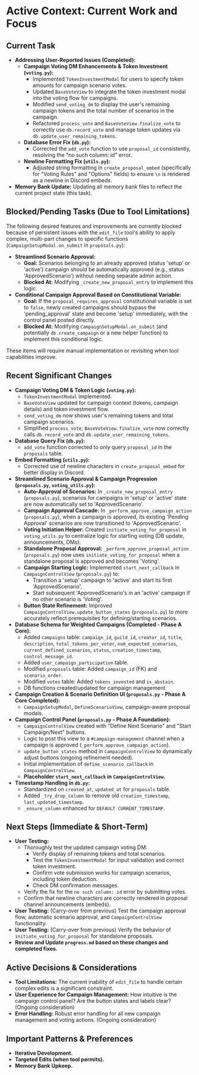 # Active Context: Current Work and Focus

## Current Task

*   **Addressing User-Reported Issues (Completed):**
    *   **Campaign Voting DM Enhancements & Token Investment (`voting.py`):**
        *   Implemented `TokenInvestmentModal` for users to specify token amounts for campaign scenario votes.
        *   Updated `BaseVoteView` to integrate the token investment modal into the voting flow for campaigns.
        *   Modified `send_voting_dm` to display the user's remaining campaign tokens and the total number of scenarios in the campaign.
        *   Refactored `process_vote` and `BaseVoteView.finalize_vote` to correctly use `db.record_vote` and manage token updates via `db.update_user_remaining_tokens`.
    *   **Database Error Fix (`db.py`):**
        *   Corrected the `add_vote` function to use `proposal_id` consistently, resolving the "no such column: id" error.
    *   **Newline Formatting Fix (`utils.py`):**
        *   Adjusted string formatting in `create_proposal_embed` (specifically for "Voting Rules" and "Options" fields) to ensure `\n` is rendered as a newline in Discord embeds.
*   **Memory Bank Update:** Updating all memory bank files to reflect the current project state (this task).

## Blocked/Pending Tasks (Due to Tool Limitations)

The following desired features and improvements are currently blocked because of persistent issues with the `edit_file` tool's ability to apply complex, multi-part changes to specific functions (`CampaignSetupModal.on_submit` in `proposals.py`):

*   **Streamlined Scenario Approval:**
    *   **Goal:** Scenarios belonging to an already approved (status 'setup' or 'active') campaign should be automatically approved (e.g., status 'ApprovedScenario') without needing separate admin action.
    *   **Blocked At:** Modifying `_create_new_proposal_entry` to implement this logic.
*   **Conditional Campaign Approval Based on Constitutional Variable:**
    *   **Goal:** If the `proposal_requires_approval` constitutional variable is set to `false`, newly created campaigns should bypass the 'pending_approval' state and become 'setup' immediately, with the control panel posted directly.
    *   **Blocked At:** Modifying `CampaignSetupModal.on_submit` (and potentially `db.create_campaign` or a new helper function) to implement this conditional logic.

These items will require manual implementation or revisiting when tool capabilities improve.

## Recent Significant Changes

*   **Campaign Voting DM & Token Logic (`voting.py`):**
    *   `TokenInvestmentModal` implemented.
    *   `BaseVoteView` updated for campaign context (tokens, campaign details) and token investment flow.
    *   `send_voting_dm` now shows user's remaining tokens and total campaign scenarios.
    *   Simplified `process_vote`; `BaseVoteView.finalize_vote` now correctly calls `db.record_vote` and `db.update_user_remaining_tokens`.
*   **Database Query Fix (`db.py`):**
    *   `add_vote` function corrected to only query `proposal_id` in the `proposals` table.
*   **Embed Formatting (`utils.py`):**
    *   Corrected use of newline characters in `create_proposal_embed` for better display in Discord.
*   **Streamlined Scenario Approval & Campaign Progression (`proposals.py`, `voting_utils.py`):**
    *   **Auto-Approval of Scenarios:** In `_create_new_proposal_entry` (`proposals.py`), scenarios for campaigns in 'setup' or 'active' state are now automatically set to 'ApprovedScenario'.
    *   **Campaign Approval Cascade:** In `_perform_approve_campaign_action` (`proposals.py`), when a campaign is approved, its existing 'Pending Approval' scenarios are now transitioned to 'ApprovedScenario'.
    *   **Voting Initiation Helper:** Created `initiate_voting_for_proposal` in `voting_utils.py` to centralize logic for starting voting (DB update, announcements, DMs).
    *   **Standalone Proposal Approval:** `_perform_approve_proposal_action` (`proposals.py`) now uses `initiate_voting_for_proposal` when a standalone proposal is approved and becomes 'Voting'.
    *   **Campaign Starting Logic:** Implemented `start_next_callback` in `CampaignControlView` (`proposals.py`) to:
        *   Transition a 'setup' campaign to 'active' and start its first 'ApprovedScenario'.
        *   Start subsequent 'ApprovedScenario's in an 'active' campaign if no other scenario is 'Voting'.
    *   **Button State Refinement:** Improved `CampaignControlView.update_button_states` (`proposals.py`) to more accurately reflect prerequisites for defining/starting scenarios.
*   **Database Schema for Weighted Campaigns (Completed - Phase A Core):**
    *   Added `campaigns` table: `campaign_id`, `guild_id`, `creator_id`, `title`, `description`, `total_tokens_per_voter`, `num_expected_scenarios`, `current_defined_scenarios`, `status`, `creation_timestamp`, `control_message_id`.
    *   Added `user_campaign_participation` table.
    *   Modified `proposals` table: Added `campaign_id` (FK) and `scenario_order`.
    *   Modified `votes` table: Added `tokens_invested` and `is_abstain`.
    *   DB functions created/updated for campaign management.
*   **Campaign Creation & Scenario Definition UI (`proposals.py` - Phase A Core Completed):**
    *   `CampaignSetupModal`, `DefineScenarioView`, campaign-aware proposal modals.
*   **Campaign Control Panel (`proposals.py` - Phase A Foundation):**
    *   `CampaignControlView` created with "Define Next Scenario" and "Start Campaign/Next" buttons.
    *   Logic to post this view to a `#campaign-management` channel when a campaign is approved (`_perform_approve_campaign_action`).
    *   `update_button_states` method in `CampaignControlView` to dynamically adjust buttons (ongoing refinement needed).
    *   Initial implementation of `define_scenario_callback` in `CampaignControlView`.
    *   **Placeholder `start_next_callback` in `CampaignControlView`.**
*   **Timestamp Handling in `db.py`:**
    *   Standardized on `created_at`, `updated_at` for `proposals` table.
    *   Added `_try_drop_column` to remove old `creation_timestamp`, `last_updated_timestamp`.
    *   `_ensure_column` enhanced for `DEFAULT CURRENT_TIMESTAMP`.

## Next Steps (Immediate & Short-Term)

*   **User Testing:**
    *   Thoroughly test the updated campaign voting DM:
        *   Verify display of remaining tokens and total scenarios.
        *   Test the `TokenInvestmentModal` for input validation and correct token investment.
        *   Confirm vote submission works for campaign scenarios, including token deduction.
        *   Check DM confirmation messages.
    *   Verify the fix for the `no such column: id` error by submitting votes.
    *   Confirm that newline characters are correctly rendered in proposal channel announcements (embeds).
*   **User Testing:** (Carry-over from previous) Test the campaign approval flow, automatic scenario approval, and `CampaignControlView` functionality.
*   **User Testing:** (Carry-over from previous) Verify the behavior of `initiate_voting_for_proposal` for standalone proposals.
*   **Review and Update `progress.md` based on these changes and completed fixes.**

## Active Decisions & Considerations

*   **Tool Limitations:** The current inability of `edit_file` to handle certain complex edits is a significant constraint.
*   **User Experience for Campaign Management:** How intuitive is the campaign control panel? Are the button states and labels clear? (Ongoing consideration)
*   **Error Handling:** Robust error handling for all new campaign management and voting actions. (Ongoing consideration)

## Important Patterns & Preferences

*   **Iterative Development.**
*   **Targeted Edits (when tool permits).**
*   **Memory Bank Upkeep.**